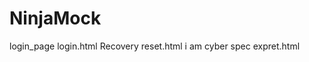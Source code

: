 NinjaMock
==========================
login_page              login.html
Recovery                reset.html
i am cyber spec         expret.html
